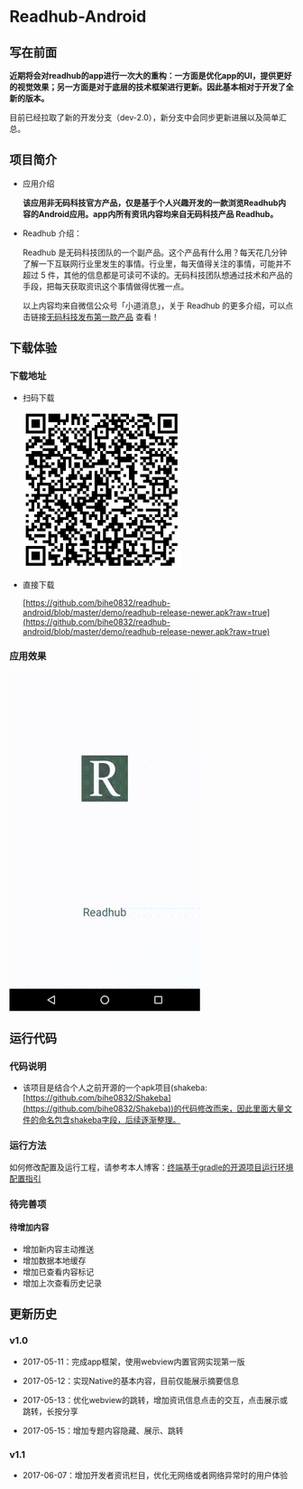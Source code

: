 # Readhub-Android

## 写在前面

**近期将会对readhub的app进行一次大的重构：一方面是优化app的UI，提供更好的视觉效果；另一方面是对于底层的技术框架进行更新。因此基本相对于开发了全新的版本。**

目前已经拉取了新的开发分支（dev-2.0），新分支中会同步更新进展以及简单汇总。

## 项目简介

- 应用介绍

	**该应用非无码科技官方产品，仅是基于个人兴趣开发的一款浏览Readhub内容的Android应用。app内所有资讯内容均来自无码科技产品 Readhub。**

- Readhub 介绍：
 
	Readhub 是无码科技团队的一个副产品。这个产品有什么用？每天花几分钟了解一下互联网行业里发生的事情。行业里，每天值得关注的事情，可能并不超过 5 件，其他的信息都是可读可不读的。无码科技团队想通过技术和产品的手段，把每天获取资讯这个事情做得优雅一点。

	以上内容均来自微信公众号「小道消息」，关于 Readhub 的更多介绍，可以点击链接[无码科技发布第一款产品](https://mp.weixin.qq.com/s?__biz=MjM5ODIyMTE0MA==&mid=2650969398&idx=1&sn=70c44b9bb994d9a8d98453b97555890b&chksm=bd38310d8a4fb81b878d2a252e813b304873412d2131d7e4787efb52f68ca8676eaad89bd245&scene=0&key=afcd625aa1116852d5c1c05e8cc727fbb36dd1a1b29b2d479b7102b73bafb061942b0a8684a5d01354a97047e79d47a8f18b6757d69cfc201f1088dbe061eef3a801718c08ecf740af13f55f3f3e7e65&ascene=0&uin=OTk0NDIyNDgw&devicetype=iMac14%2C2+OSX+OSX+10.12.4+build(16E195)&version=12020610&nettype=WIFI&fontScale=100&pass_ticket=z4VWnrxOnq2HBP%2BrcsexXO%2F5kXUdPvn9hiTeEgb9DUGwzmC8y%2BNyqBW3b9SjanRq) 查看！

## 下载体验

### 下载地址

- 扫码下载

	![扫码下载摇吧](./demo/readhub_download.png )

- 直接下载

	[https://github.com/bihe0832/readhub-android/blob/master/demo/readhub-release-newer.apk?raw=true](https://github.com/bihe0832/readhub-android/blob/master/demo/readhub-release-newer.apk?raw=true)

### 应用效果

![应用效果](./demo/readhub.gif )

## 运行代码

### 代码说明

- 该项目是结合个人之前开源的一个apk项目(shakeba:[https://github.com/bihe0832/Shakeba](https://github.com/bihe0832/Shakeba))的代码修改而来，因此里面大量文件的命名包含shakeba字段，后续逐渐整理。

### 运行方法

如何修改配置及运行工程，请参考本人博客：[终端基于gradle的开源项目运行环境配置指引](
http://blog.bihe0832.com/android-as-gradle-config.html)

### 待完善项
	
#### 待增加内容

- 增加新内容主动推送
- 增加数据本地缓存
- 增加已查看内容标记
- 增加上次查看历史记录

## 更新历史

### v1.0

- 2017-05-11：完成app框架，使用webview内置官网实现第一版

- 2017-05-12：实现Native的基本内容，目前仅能展示摘要信息

- 2017-05-13：优化webview的跳转，增加资讯信息点击的交互，点击展示或跳转，长按分享

- 2017-05-15：增加专题内容隐藏、展示、跳转

### v1.1

- 2017-06-07：增加开发者资讯栏目，优化无网络或者网络异常时的用户体验
